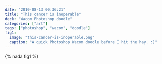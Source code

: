 ```yaml
---
date: "2010-08-13 00:36:21"
title: "This cancer is inoperable"
deck: "Wacom Photoshop doodle"
categories: ["art"]
tags: ["photoshop", "wacom", "doodle"]
fig1:
  image: "this-cancer-is-inoperable.png"
  caption: "A quick Photoshop Wacom doodle before I hit the hay. :)"
---
```


{% nada fig1 %}
